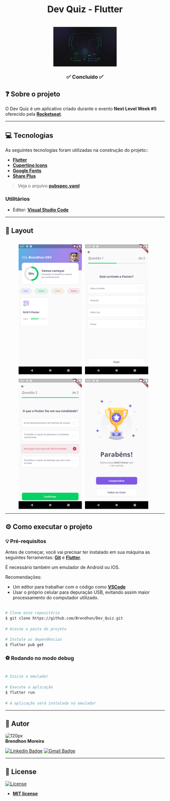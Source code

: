 <h1 align="center">Dev Quiz - Flutter</h1>
<h1 align="center">
    <img align="center" src="assets\images\nlw.jpg" width="200px;" alt="Next Level Week #5"/>
</h1>
<h3 align="center">✅ Concluído ✅</h3>

## ❓ Sobre o projeto

O Dev Quiz é um aplicativo criado durante o evento **Next Level Week #5** oferecido pela **[Rocketseat](https://rocketseat.com.br/)**.

---

## 💻 Tecnologias

As seguintes tecnologias foram utilizadas na construção do projeto::

 - **[Flutter](https://flutter.dev/)**
 - **[Cupertino Icons](https://pub.dev/packages/cupertino_icons)**
 - **[Google Fonts](https://pub.dev/packages/google_fonts)**
 - **[Share Plus](https://pub.dev/packages/share_plus)**

> Veja o arquivo **[pubspec.yaml](https://github.com/Brendhon/Dev_Quiz/blob/main/pubspec.yaml)**

### Utilitários
- Editor:  **[Visual Studio Code](https://code.visualstudio.com/)**
---

## 🎨 Layout

<p align="center" style="display: flex; flex-direction: column; align-items: flex-start; justify-content: center;">
    <p align="center" style="display: flex; align-items: flex-start; justify-content: center;">
    <img alt="Home" style="margin-right: 10px"
    src="assets\images\page1.png" width="200px">
    <img alt="Quiz 1" style="margin-right: 10px" src="assets\images\page2.png" width="200px">
    </p>
    <p align="center" style="display: flex; align-items: flex-start; justify-content: center;">
    <img alt="Quiz 2" 
    style="margin-right: 10px" 
    src="assets\images\page3.png" width="200px">
    <img alt="Resultado" style="margin-right: 10px" src="assets\images\page4.png" width="200px">
    </p>
</p>

---
## ⚙️ Como executar o projeto

### 💡 Pré-requisitos

Antes de começar, você vai precisar ter instalado em sua máquina as seguintes ferramentas:
**[Git](https://git-scm.com)** e **[Flutter](https://flutter.dev/)**.<br> 

É necessário também um emulador de Android ou IOS.

Recomendações:
* Um editor para trabalhar com o código como **[VSCode](https://code.visualstudio.com/)**
* Usar o próprio celular para depuração USB, evitando assim maior processamento do computador utilizado.

```bash

# Clone este repositório
$ git clone https://github.com/Brendhon/Dev_Quiz.git

# Acesse a pasta do projeto

# Instale as dependências
$ flutter pub get

```
### ⚽ Rodando no modo debug

```bash

# Inicie o emulador

# Execute a aplicação
$ flutter run

# A aplicação será instalada no emulador

```

---

## 👥 Autor
<img style="border-radius: 20%;" src="https://avatars.githubusercontent.com/u/52840078?v=4" width="120px;" alt="120px"/><br>
**Brendhon Moreira**

[![Linkedin Badge](https://img.shields.io/badge/-Brendhon-blue?style=flat-square&logo=Linkedin&logoColor=white&link=https://www.linkedin.com/in/brendhon-moreira)](https://www.linkedin.com/in/brendhon-moreira)
[![Gmail Badge](https://img.shields.io/badge/-brendhon.e.c.m@gmail.com-c14438?style=flat-square&logo=Gmail&logoColor=white&link=mailto:brendhon.e.c.m@gmail.com)](mailto:brendhon.e.c.m@gmail.com)

---
## 📝 License
[![License](https://img.shields.io/apm/l/vim-mode?color=blue)](http://badges.mit-license.org)

- **[MIT license](https://choosealicense.com/licenses/mit/)**